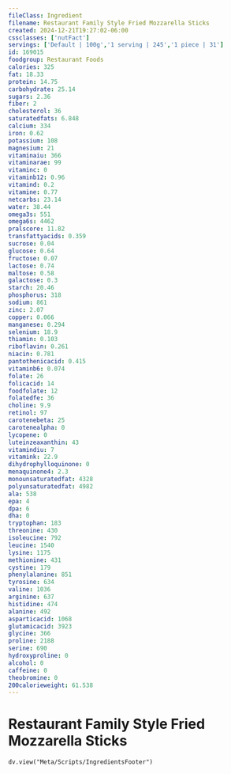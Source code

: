```yaml
---
fileClass: Ingredient
filename: Restaurant Family Style Fried Mozzarella Sticks
created: 2024-12-21T19:27:02-06:00
cssclasses: ['nutFact']
servings: ['Default | 100g','1 serving | 245','1 piece | 31']
id: 169015
foodgroup: Restaurant Foods
calories: 325
fat: 18.33
protein: 14.75
carbohydrate: 25.14
sugars: 2.36
fiber: 2
cholesterol: 36
saturatedfats: 6.848
calcium: 334
iron: 0.62
potassium: 108
magnesium: 21
vitaminaiu: 366
vitaminarae: 99
vitaminc: 0
vitaminb12: 0.96
vitamind: 0.2
vitamine: 0.77
netcarbs: 23.14
water: 38.44
omega3s: 551
omega6s: 4462
pralscore: 11.82
transfattyacids: 0.359
sucrose: 0.04
glucose: 0.64
fructose: 0.07
lactose: 0.74
maltose: 0.58
galactose: 0.3
starch: 20.46
phosphorus: 318
sodium: 861
zinc: 2.07
copper: 0.066
manganese: 0.294
selenium: 18.9
thiamin: 0.103
riboflavin: 0.261
niacin: 0.781
pantothenicacid: 0.415
vitaminb6: 0.074
folate: 26
folicacid: 14
foodfolate: 12
folatedfe: 36
choline: 9.9
retinol: 97
carotenebeta: 25
carotenealpha: 0
lycopene: 0
luteinzeaxanthin: 43
vitamindiu: 7
vitamink: 22.9
dihydrophylloquinone: 0
menaquinone4: 2.3
monounsaturatedfat: 4328
polyunsaturatedfat: 4982
ala: 538
epa: 4
dpa: 6
dha: 0
tryptophan: 183
threonine: 430
isoleucine: 792
leucine: 1540
lysine: 1175
methionine: 431
cystine: 179
phenylalanine: 851
tyrosine: 634
valine: 1036
arginine: 637
histidine: 474
alanine: 492
asparticacid: 1068
glutamicacid: 3923
glycine: 366
proline: 2188
serine: 690
hydroxyproline: 0
alcohol: 0
caffeine: 0
theobromine: 0
200calorieweight: 61.538
---
```


# Restaurant Family Style Fried Mozzarella Sticks

```dataviewjs
dv.view("Meta/Scripts/IngredientsFooter")
```